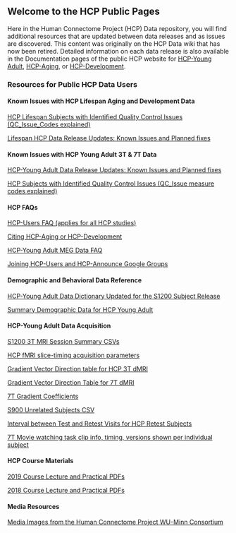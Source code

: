 ## Welcome to the HCP Public Pages

Here in the Human Connectome Project (HCP) Data repository, you will find additional resources that are updated between data releases and as issues are discovered. This content was originally on the HCP Data wiki that has now been retired. Detailed information on each data release is also available in the Documentation pages of the public HCP website for [HCP-Young Adult](https://www.humanconnectome.org/study/hcp-young-adult/documentation), [HCP-Aging](https://www.humanconnectome.org/study/hcp-lifespan-aging/documentation), or [HCP-Development](https://www.humanconnectome.org/study/hcp-lifespan-development/documentation).

### Resources for Public HCP Data Users 
#### Known Issues with HCP Lifespan Aging and Development Data

  [HCP Lifespan Subjects with Identified Quality Control Issues (QC_Issue_Codes explained)](https://github.com/jese11/HCP-wiki-public/blob/5e663f52353737aef1adc7a181bed40f998fce70/PublicData/HCP%20Lifespan%20Subjects%20with%20Identified%20Quality%20Control%20Issues%20(QC_Issue_Codes%20explained).md)
    
  [Lifespan HCP Data Release Updates: Known Issues and Planned fixes](/PublicData/Lifespan%20HCP%20Data%20Release%20Updates%20Known%20Issues%20and%20Planned%20fixes.md) 

#### Known Issues with HCP Young Adult 3T & 7T Data

  [HCP-Young Adult Data Release Updates: Known Issues and Planned fixes](PublicData/HCP%20Data%20Release%20Updates%20Known%20Issues%20and%20Planned%20fixes.md)
  
  [HCP Subjects with Identified Quality Control Issues (QC_Issue measure codes explained)](https://github.com/jese11/HCP-wiki-public/blob/3dc81c99244cf5134115bb95478a5452170b0b2d/PublicData/HCP%20Subjects%20with%20Identified%20Quality%20Control%20Issues%20(QC_Issue%20measure%20codes%20explained).md)
  

#### HCP FAQs

  [HCP-Users FAQ (applies for all HCP studies)](PublicData/HCP%20Users%20FAQ.md)
  
  [Citing HCP-Aging or HCP-Development](PublicData/Citing%20HCP-Aging%20or%20HCP-Development.md)
  
  [HCP-Young Adult MEG Data FAQ](PublicData/MEG%20Data%20FAQ.md)
  
  [Joining HCP-Users and HCP-Announce Google Groups](https://github.com/jese11/HCP-wiki-public/blob/3dc81c99244cf5134115bb95478a5452170b0b2d/PublicData/How%20to%20Join%20HCP-Users%20or%20HCP-Announce%20Google%20Groups.md)

#### Demographic and Behavioral Data Reference

  [HCP-Young Adult Data Dictionary Updated for the S1200 Subject Release](https://github.com/jese11/HCP-wiki-public/blob/3dc81c99244cf5134115bb95478a5452170b0b2d/PublicData/HCP-YA%20Data%20Dictionary-%20Updated%20for%20the%201200%20Subject%20Release.md)
  
  [Summary Demographic Data for HCP Young Adult](https://github.com/jese11/HCP-wiki-public/blob/3dc81c99244cf5134115bb95478a5452170b0b2d/PublicData/Summary%20Demographic%20Data%20for%20HCP%20Young%20Adult.md)

#### HCP-Young Adult Data Acquisition

  [S1200 3T MRI Session Summary CSVs](https://github.com/jese11/HCP-wiki-public/blob/3dc81c99244cf5134115bb95478a5452170b0b2d/PublicData/S1200%203T%20MRI%20Session%20Summary%20CSVs.md)
  
  [HCP fMRI slice-timing acquisition parameters](https://github.com/jese11/HCP-wiki-public/blob/3dc81c99244cf5134115bb95478a5452170b0b2d/PublicData/HCP%20fMRI%20slice-timing%20acquisition%20parameters.md)
  
  [Gradient Vector Direction table for HCP 3T dMRI](https://github.com/jese11/HCP-wiki-public/blob/3dc81c99244cf5134115bb95478a5452170b0b2d/PublicData/Gradient%20Vector%20Direction%20table%20for%20HCP%203T%20dMRI.md)
  
  [Gradient Vector Direction Table for 7T dMRI](https://github.com/jese11/HCP-wiki-public/blob/3dc81c99244cf5134115bb95478a5452170b0b2d/PublicData/Gradient%20Vector%20Direction%20Table%20for%207T%20dMRI.md)
  
  [7T Gradient Coefficients](PublicData/7T%20Gradient%20Coefficients.md)
  
  [S900 Unrelated Subjects CSV](PublicData/S900%20Unrelated%20Subjects%20CSV.md)
  
  [Interval between Test and Retest Visits for HCP Retest Subjects](https://github.com/jese11/HCP-wiki-public/blob/3dc81c99244cf5134115bb95478a5452170b0b2d/PublicData/Interval%20between%20Test%20and%20Retest%20Visits%20for%20HCP%20Retest%20Subjects.md)
  
  [7T Movie watching task clip info, timing, versions shown per individual subject](https://github.com/jese11/HCP-wiki-public/blob/3dc81c99244cf5134115bb95478a5452170b0b2d/PublicData/7T%20Movie%20watching%20task%20clip%20info%20timing%20versions%20shown%20per%20individual%20subject.md)
  

#### HCP Course Materials

  [2019 Course Lecture and Practical PDFs](https://store.humanconnectome.org/courses/2019/exploring-the-human-connectome.php)
  
  [2018 Course Lecture and Practical PDFs](https://store.humanconnectome.org/courses/2018/exploring-the-human-connectome.php)

#### Media Resources

  [Media Images from the Human Connectome Project WU-Minn Consortium](https://github.com/jese11/HCP-wiki-public/blob/3dc81c99244cf5134115bb95478a5452170b0b2d/PublicData/Media%20Images%20from%20the%20Human%20Connectome%20Project%20WU-Minn%20Consortium.md)
  
